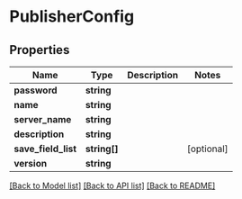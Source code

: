 # PublisherConfig

## Properties
Name | Type | Description | Notes
------------ | ------------- | ------------- | -------------
**password** | **string** |  | 
**name** | **string** |  | 
**server_name** | **string** |  | 
**description** | **string** |  | 
**save_field_list** | **string[]** |  | [optional] 
**version** | **string** |  | 

[[Back to Model list]](../README.md#documentation-for-models) [[Back to API list]](../README.md#documentation-for-api-endpoints) [[Back to README]](../README.md)


